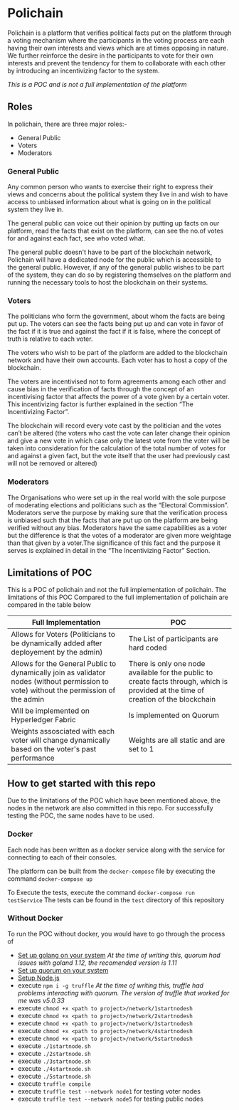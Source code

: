 # Polichain

Polichain is a platform that verifies political facts put on the platform through a voting mechanism where the participants in the voting process are each having their own interests and views which are at times opposing in nature. 
We further reinforce the desire in the participants to vote for their own interests and prevent the tendency for them to collaborate with each other by introducing an incentivizing factor to the system.

*This is a POC and is not a full implementation of the platform*

## Roles ##
In polichain, there are three major roles:-
* General Public
* Voters
* Moderators

### General Public ###
Any common person who wants to exercise their right to express their views and concerns about the political system they live in and wish to have access to unbiased information about what is going on in the political system they live in. 

The general public can voice out their opinion by putting up facts on our platform, read the facts that exist on the platform, can see the no.of votes for and against each fact, see who voted what. 

The general public doesn't have to be part of the blockchain network, Polichain will have a dedicated node for the public which is accessible to the general public. However, if any of the general public wishes to be part of the system, they can do so by registering themselves on the platform and running the necessary tools to host the blockchain on their systems.

### Voters ###
The politicians who form the government, about whom the facts are being put up. 
The voters can see the facts being put up and can vote in favor of the fact if it is true and against the fact if it is false, where the concept of truth is relative to each voter.

The voters who wish to be part of the platform are added to the blockchain network and have their own accounts. Each voter has to host a copy of the blockchain.

The voters are incentivised not to form agreements among each other and cause bias in the verification of facts through the concept of an incentivising factor that affects the power of a vote given by a certain voter. This incentivizing factor is further explained in the section “The Incentivizing Factor”.

The blockchain will record every vote cast by the politician and the votes can’t be altered (the voters who cast the vote can later change their opinion and give a new vote in which case only the latest vote from the voter will be taken into consideration for the calculation of the total number of votes for and against a given fact, but the vote itself that the user had previously cast will not be removed or altered)

### Moderators ### 
The Organisations who were set up in the real world with the sole purpose of moderating elections and politicians such as the “Electoral Commission”. Moderators serve the purpose by making sure that the verification process is unbiased such that the facts that are put up on the platform are being verified without any bias.
Moderators have the same capabilities as a voter but the difference is that the votes of a moderator are given more weightage than that given by a voter.The significance of this fact and the purpose it serves is explained in detail in the “The Incentivizing Factor” Section.

## Limitations of POC ##
This is a POC of polichain and not the full implementation of polichain.
The limitations of this POC Compared to the full implementation of polichain are compared in the table below

Full Implementation | POC
------------------- | ------
Allows for Voters (Politicians to be dynamically added after deployement by the admin) | The List of participants are hard coded
Allows for the General Public to dynamically join as validator nodes (without permission to vote) without the permission of the admin | There is only one node available for the public to create facts through, which is provided at the time of creation of the blockchain
Will be implemented on Hyperledger Fabric | Is implemented on Quorum
Weights assosciated with each voter will change dynamically based on the voter's past performance | Weights are all static and are set to 1

## How to get started with this repo ##

Due to the limitations of the POC which have been mentioned above, the nodes in the network are also committed in this repo.
For successfully testing the POC, the same nodes have to be used.

### Docker ###

Each node has been written as a docker service along with the service for connecting to each of their consoles.

The platform can be built from the `docker-compose` file by executing the command `docker-compose up`

To Execute the tests, execute the command `docker-compose run testService`
The tests can be found in the `test` directory of this repository

### Without Docker ###

To run the POC without docker, you would have to go through the process of 
* [Set up golang on your system](https://golang.org/dl/ "Installing GoLang") *At the time of writing this, quorum had issues with goland 1.12, the recomended version is 1.11*
* [Set up quorum on your system](https://docs.goquorum.com/en/latest/Getting%20Started/Installing/ "Installing Quorum")
* [Setup Node.js](https://nodejs.org/en/ "Node.js Download Link")
* execute `npm i -g truffle` *At the time of writing this, truffle had problems interacting with quorum. The version of truffle that worked for me was v5.0.33*
* execute `chmod +x <path to project>/network/1startnodesh`
* execute `chmod +x <path to project>/network/2startnodesh`
* execute `chmod +x <path to project>/network/3startnodesh`
* execute `chmod +x <path to project>/network/4startnodesh`
* execute `chmod +x <path to project>/network/5startnodesh`
* execute `./1startnode.sh`
* execute `./2startnode.sh`
* execute `./3startnode.sh`
* execute `./4startnode.sh`
* execute `./5startnode.sh`
* execute `truffle compile`
* execute `truffle test --network node1` for testing voter nodes
* execute `truffle test --network node5` for testing public nodes
